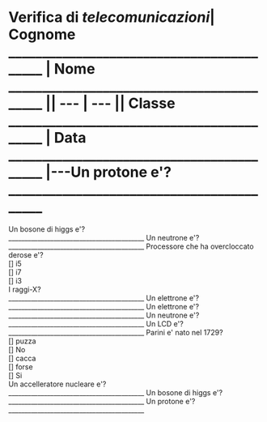 # Verifica di *telecomunicazioni*| Cognome __________________________________________ | Nome __________________________________________ || --- | --- || Classe __________________________________________ | Data __________________________________________ |---Un protone e'?<br>__________________________________________
Un bosone di higgs e'?<br>__________________________________________
Un neutrone e'?<br>__________________________________________
Processore che ha overcloccato derose e'?<br>[] i5<br>[] i7<br>[] i3<br>I raggi-X?<br>__________________________________________
Un elettrone e'?<br>__________________________________________
Un elettrone e'?<br>__________________________________________
Un neutrone e'?<br>__________________________________________
Un LCD e'?<br>__________________________________________
Parini e' nato nel 1729?<br>[] puzza<br>[] No<br>[] cacca<br>[] forse<br>[] Si<br>Un accelleratore nucleare e'?<br>__________________________________________
Un bosone di higgs e'?<br>__________________________________________
Un protone e'?<br>__________________________________________
